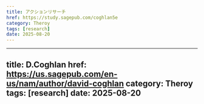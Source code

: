 ```yaml
---
title: アクションリサーチ
href: https://study.sagepub.com/coghlan5e
category: Theroy
tags: [research]
date: 2025-08-20
---
```


---
title: D.Coghlan
href: https://us.sagepub.com/en-us/nam/author/david-coghlan
category: Theroy
tags: [research]
date: 2025-08-20
---
